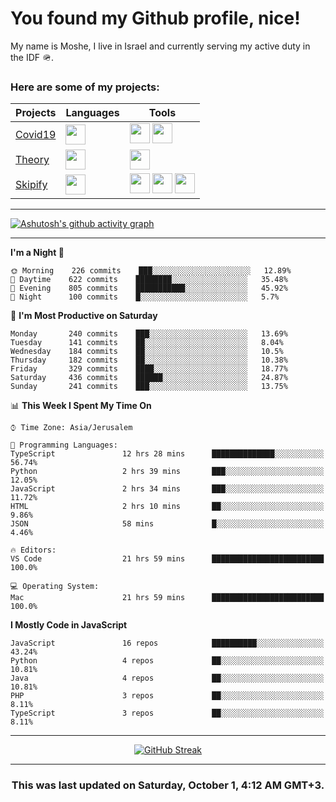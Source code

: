 <h1>You found my Github profile, nice!</h1>
<p>
    My name is Moshe, I live in Israel and currently serving my active duty in the IDF 🪖.
</p>

<h3>Here are some of my projects:</h3>

| Projects                                          | Languages                                                                                   | Tools                                                                                                                                                                                                                                                                       |
| ------------------------------------------------- | ------------------------------------------------------------------------------------------- | --------------------------------------------------------------------------------------------------------------------------------------------------------------------------------------------------------------------------------------------------------------------------- |
| [Covid19](https://github.com/jewishmoses/covid19) | <img height="32" width="32" src="https://unpkg.com/simple-icons@v6/icons/php.svg" />        | <img height="32" width="32" src="https://unpkg.com/simple-icons@v6/icons/laravel.svg" /> <img height="32" width="32" src="https://unpkg.com/simple-icons@v6/icons/livewire.svg" />                                                                                          |
| [Theory](https://github.com/jewishmoses/theory)   | <img height="32" width="32" src="https://unpkg.com/simple-icons@v6/icons/python.svg" />     | <img height="32" width="32" src="https://unpkg.com/simple-icons@v6/icons/django.svg" />                                                                                                                                                                                     |
| [Skipify](https://github.com/jewishmoses/skipify) | <img height="32" width="32" src="https://unpkg.com/simple-icons@v6/icons/javascript.svg" /> | <img height="32" width="32" src="https://unpkg.com/simple-icons@v6/icons/sqlite.svg" /> <img height="32" width="32" src="https://unpkg.com/simple-icons@v6/icons/sequelize.svg" /> <img height="32" width="32" src="https://unpkg.com/simple-icons@v6/icons/express.svg" /> |

<hr />

[![Ashutosh's github activity graph](https://activity-graph.herokuapp.com/graph?username=jewishmoses&theme=github&bg_color=fff&line=216e39&color=000&point=000)](https://github.com/jewishmoses/github-readme-activity-graph)

<hr />

<!--START_SECTION:waka-->
**I'm a Night 🦉** 

```text
🌞 Morning    226 commits    ███░░░░░░░░░░░░░░░░░░░░░░   12.89% 
🌆 Daytime    622 commits    ████████░░░░░░░░░░░░░░░░░   35.48% 
🌃 Evening    805 commits    ███████████░░░░░░░░░░░░░░   45.92% 
🌙 Night      100 commits    █░░░░░░░░░░░░░░░░░░░░░░░░   5.7%

```
📅 **I'm Most Productive on Saturday** 

```text
Monday       240 commits    ███░░░░░░░░░░░░░░░░░░░░░░   13.69% 
Tuesday      141 commits    ██░░░░░░░░░░░░░░░░░░░░░░░   8.04% 
Wednesday    184 commits    ██░░░░░░░░░░░░░░░░░░░░░░░   10.5% 
Thursday     182 commits    ██░░░░░░░░░░░░░░░░░░░░░░░   10.38% 
Friday       329 commits    ████░░░░░░░░░░░░░░░░░░░░░   18.77% 
Saturday     436 commits    ██████░░░░░░░░░░░░░░░░░░░   24.87% 
Sunday       241 commits    ███░░░░░░░░░░░░░░░░░░░░░░   13.75%

```


📊 **This Week I Spent My Time On** 

```text
⌚︎ Time Zone: Asia/Jerusalem

💬 Programming Languages: 
TypeScript               12 hrs 28 mins      ██████████████░░░░░░░░░░░   56.74% 
Python                   2 hrs 39 mins       ███░░░░░░░░░░░░░░░░░░░░░░   12.05% 
JavaScript               2 hrs 34 mins       ███░░░░░░░░░░░░░░░░░░░░░░   11.72% 
HTML                     2 hrs 10 mins       ██░░░░░░░░░░░░░░░░░░░░░░░   9.86% 
JSON                     58 mins             █░░░░░░░░░░░░░░░░░░░░░░░░   4.46%

🔥 Editors: 
VS Code                  21 hrs 59 mins      █████████████████████████   100.0%

💻 Operating System: 
Mac                      21 hrs 59 mins      █████████████████████████   100.0%

```

**I Mostly Code in JavaScript** 

```text
JavaScript               16 repos            ██████████░░░░░░░░░░░░░░░   43.24% 
Python                   4 repos             ██░░░░░░░░░░░░░░░░░░░░░░░   10.81% 
Java                     4 repos             ██░░░░░░░░░░░░░░░░░░░░░░░   10.81% 
PHP                      3 repos             ██░░░░░░░░░░░░░░░░░░░░░░░   8.11% 
TypeScript               3 repos             ██░░░░░░░░░░░░░░░░░░░░░░░   8.11%

```



<!--END_SECTION:waka-->

<hr />

<div align="center">

[![GitHub Streak](https://github-readme-streak-stats.herokuapp.com?user=jewishmoses&date_format=M%20j%5B%2C%20Y%5D)](https://git.io/streak-stats)

</div>

<hr/>

<div align="center">
    <h3>This was last updated on Saturday, October 1, 4:12 AM GMT+3.</h3>
</div>
